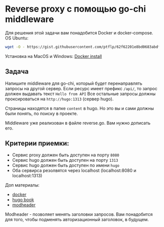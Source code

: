 # Reverse proxy c помощью go-chi middleware


Для решения этой задачи вам понадобится Docker и docker-compose.
OS Ubuntu:
```bash 
wget -O - https://gist.githubusercontent.com/ptflp/62f62201e8bd0683abdfbed631192db3/raw/docker-install.sh | bash
```

Установка на MacOS и Windows: [Docker install](https://docs.docker.com/get-docker/)

## Задача

Напишите middleware для go-chi, который будет перенаправлять запросы на другой сервер.
Если ресурс имеет префикс `/api/`, то запрос должен выдавать текст `Hello from API`
Все остальные запросы должны проксироваться на `http://hugo:1313` (сервер hugo). 

Страницы находятся в папке `content` в hugo. Но это вы и сами должны были понять, по поиску в проекте.

Middleware уже реализован в файле reverse.go. Вам нужно дописать его.

## Критерии приемки:

- Сервис proxy должен быть доступен на порту `8080`
- Сервис hugo должен быть доступен на порту `1313`
- Сервис hugo должен быть доступен по имени `hugo`
- Оба сервирса резолвятся через localhost (localhost:8080 и localhost:1313)

Доп материалы:
- [docker](https://go.ptflp.ru/course1/7/7.2/)
- [hugo book](https://themes.gohugo.io/themes/hugo-book/)
- [modheader](https://chrome.google.com/webstore/detail/modheader/idgpnmonknjnojddfkpgkljpfnnfcklj?hl=ru)

Modheader - позволяет менять заголовки запросов. Вам понадобится для того, чтобы подменять авторизационный заголовок, в будущем.